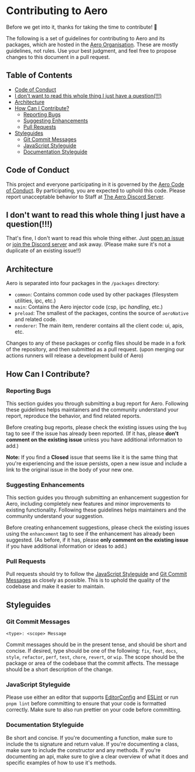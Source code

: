 <!-- TODO: confirm aeromod.dev url -->

# Contributing to Aero

Before we get into it, thanks for taking the time to contribute! 🎉

The following is a set of guidelines for contributing to Aero and its packages, which are hosted in the [Aero Organisation](https://github.com/aero-mod/). These are mostly guidelines, not rules. Use your best judgment, and feel free to propose changes to this document in a pull request.

## Table of Contents

- [Code of Conduct](#code-of-conduct)
- [I don't want to read this whole thing I just have a question(!!!)](#i-dont-want-to-read-this-whole-thing-i-just-have-a-question)
- [Architecture](#architecture)
- [How Can I Contribute?](#how-can-i-contribute)
  - [Reporting Bugs](#reporting-bugs)
  - [Suggesting Enhancements](#suggesting-enhancements)
  - [Pull Requests](#pull-requests)
- [Styleguides](#styleguides)
  - [Git Commit Messages](#git-commit-messages)
  - [JavaScript Styleguide](#javascript-styleguide)
  - [Documentation Styleguide](#documentation-styleguide)

## Code of Conduct

This project and everyone participating in it is governed by the [Aero Code of Conduct](CODE_OF_CONDUCT.md). By participating, you are expected to uphold this code. Please report unacceptable behavior to Staff at [The Aero Discord Server](https://aeromod.dev/discord).

## I don't want to read this whole thing I just have a question(!!!)

That's fine, I don't want to read this whole thing either. Just [open an issue](https://github.com/aero-mod/aero/issues) or [join the Discord server](https://aeromod.dev/discord) and ask away. (Please make sure it's not a duplicate of an existing issue!!)

## Architecture

Aero is separated into four packages in the `/packages` directory:

- `common`: Contains common code used by other packages (filesystem utilities, ipc, etc.)
- `main`: Contains the Aero injector code (csp, ipc *handling*, etc.)
- `preload`: The smallest of the packages, contins the source of `aeroNative` and related code.
- `renderer`: The main item, renderer contains all the client code: ui, apis, etc.

Changes to any of these packages or config files should be made in a fork of the repository, and then submitted as a pull request. (upon merging our actions runners will release a development build of Aero)

## How Can I Contribute?

### Reporting Bugs

This section guides you through submitting a bug report for Aero. Following these guidelines helps maintainers and the community understand your report, reproduce the behavior, and find related reports.

Before creating bug reports, please check the existing issues using the `bug` tag to see if the issue has already been reported. (If it has, please **don't comment on the existing issue** unless you have additional information to add.)

**Note:** If you find a **Closed** issue that seems like it is the same thing that you're experiencing and the issue persists, open a new issue and include a link to the original issue in the body of your new one.

### Suggesting Enhancements

This section guides you through submitting an enhancement suggestion for Aero, including completely new features and minor improvements to existing functionality. Following these guidelines helps maintainers and the community understand your suggestion.

Before creating enhancement suggestions, please check the existing issues using the `enhancement` tag to see if the enhancement has already been suggested. (As before, if it has, please **only comment on the existing issue** if you have additional information or ideas to add.)

### Pull Requests

Pull requests should try to follow the [JavaScript Styleguide](#javascript-styleguide) and [Git Commit Messages](#git-commit-messages) as closely as possible. This is to uphold the quality of the codebase and make it easier to maintain.

## Styleguides

### Git Commit Messages

```
<type>: <scope> Message
```

Commit messages should be in the present tense, and should be short and concise. If desired, type should be one of the following: `fix`, `feat`, `docs`, `style`, `refactor`, `perf`, `test`, `chore`, `revert`, or `wip`. The scope should be the package or area of the codebase that the commit affects. The message should be a short description of the change.

### JavaScript Styleguide

Please use either an editor that supports [EditorConfig](https://editorconfig.org/) and [ESLint](https://eslint.org/) or run `pnpm lint` before committing to ensure that your code is formatted correctly. Make sure to also run prettier on your code before committing.

### Documentation Styleguide

Be short and concise. If you're documenting a function, make sure to include the ts signature and return value. If you're documenting a class, make sure to include the constructor and any methods. If you're documenting an api, make sure to give a clear overview of what it does and specific examples of how to use it's methods.
